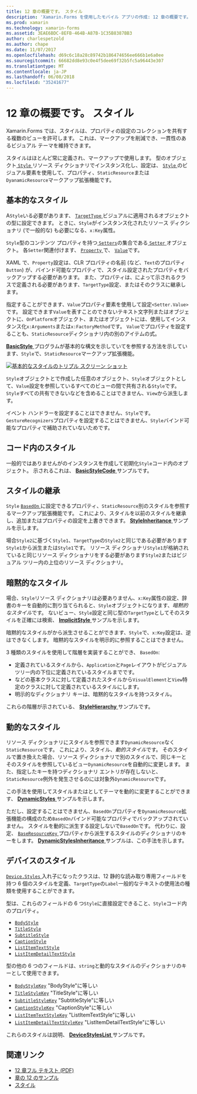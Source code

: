 ```yaml
---
title: 12 章の概要です。 スタイル
description: 'Xamarin.Forms を使用したモバイル アプリの作成: 12 章の概要です。 スタイル'
ms.prod: xamarin
ms.technology: xamarin-forms
ms.assetid: 3EAE6BDC-8EFB-464B-A87B-1C35B8387BB3
author: charlespetzold
ms.author: chape
ms.date: 11/07/2017
ms.openlocfilehash: d69c6c18a28c89742b186474656ee666b1e6a0ee
ms.sourcegitcommit: 66682dd8e93c0e4f5dee69f32b5fc5a96443e307
ms.translationtype: MT
ms.contentlocale: ja-JP
ms.lasthandoff: 06/08/2018
ms.locfileid: "35241677"
---
```

# <a name="summary-of-chapter-12-styles"></a>12 章の概要です。 スタイル

Xamarin.Forms では、スタイルは、プロパティの設定のコレクションを共有する複数のビューを許可します。 これは、マークアップを削減でき、一貫性のあるビジュアル テーマを維持できます。

スタイルはほとんど常に定義され、マークアップで使用します。 型のオブジェクト[ `Style` ](https://developer.xamarin.com/api/type/Xamarin.Forms.Style/)リソース ディクショナリでインスタンス化し、設定は、 [ `Style` ](https://developer.xamarin.com/api/property/Xamarin.Forms.VisualElement.Style/)のビジュアル要素を使用して、プロパティ、`StaticResource`または`DyanamicResource`マークアップ拡張機能です。

## <a name="the-basic-style"></a>基本的なスタイル

A`Style`いる必要があります、 [ `TargetType` ](https://developer.xamarin.com/api/property/Xamarin.Forms.Style.TargetType/)ビジュアルに適用されるオブジェクトの型に設定できます。 ときに、`Style`がインスタンス化されたリソース ディクショナリ (で一般的な) も必要になる、`x:Key`属性。

`Style`型のコンテンツ プロパティを持つ[ `Setters`](https://developer.xamarin.com/api/property/Xamarin.Forms.Style.Setters/)の集合である[ `Setter` ](https://developer.xamarin.com/api/type/Xamarin.Forms.Setter/)オブジェクト。 各`Setter`関連付けます、 [ `Property` ](https://developer.xamarin.com/api/property/Xamarin.Forms.Setter.Property/)で、 [ `Value`](https://developer.xamarin.com/api/property/Xamarin.Forms.Setter.Value/)です。

XAML で、`Property`設定は、CLR プロパティの名前 (など、`Text`のプロパティ`Button`) が、バインド可能なプロパティで、スタイル設定されたプロパティをバックアップする必要があります。 また、プロパティは、によって示されるクラスで定義される必要があります、`TargetType`設定、またはそのクラスに継承します。

指定することができます、`Value`プロパティ要素を使用して設定`<Setter.Value>`です。 設定できます`Value`を表すことのできないテキスト文字列またはオブジェクトに、`OnPlatform`オブジェクト、またはオブジェクトには、使用してインスタンス化`x:Arguments`または`x:FactoryMethod`です。 `Value`でプロパティを設定することも、`StaticResource`ディクショナリ内の別のアイテムの式。

[ **BasicStyle** ](https://github.com/xamarin/xamarin-forms-book-samples/tree/master/Chapter12/BasicStyle)プログラムが基本的な構文を示していてを参照する方法を示しています、`Style`で、`StaticResource`マークアップ拡張機能。

[![基本的なスタイルのトリプル スクリーン ショット](images/ch12fg01-small.png "の基本的なスタイル")](images/ch12fg01-large.png#lightbox "の基本的なスタイル")

`Style`オブジェクトとで作成した任意のオブジェクト、`Style`オブジェクトとして、`Value`設定を参照しているすべてのビューの間で共有される`Style`です。 `Style`すべての共有できないなどを含めることはできません、`View`から派生します。

イベント ハンドラーを設定することはできません、`Style`です。 `GestureRecognizers`プロパティを設定することはできません、`Style`バインド可能なプロパティで補助されていないためです。

## <a name="styles-in-code"></a>コード内のスタイル

一般的ではありませんがのインスタンスを作成して初期化`Style`コード内のオブジェクト。 示されるこれは、 [ **BasicStyleCode** ](https://github.com/xamarin/xamarin-forms-book-samples/tree/master/Chapter12/BasicStyleCode)サンプルです。

## <a name="style-inheritance"></a>スタイルの継承

`Style` [ `BasedOn` ](https://developer.xamarin.com/api/property/Xamarin.Forms.Style.BasedOn/)に設定できるプロパティ、`StaticResource`別のスタイルを参照するマークアップ拡張機能です。 これにより、スタイルを以前のスタイルを継承し、追加またはプロパティの設定を上書きできます。 [ **StyleInheritance** ](https://github.com/xamarin/xamarin-forms-book-samples/tree/master/Chapter12/StyleInheritance)サンプルを示します。

場合`Style2`に基づく`Style1`、`TargetType`の`Style2`と同じである必要があります`Style1`から派生または`Style1`です。 リソース ディクショナリ`Style1`が格納されていると同じリソース ディクショナリをする必要があります`Style2`またはビジュアル ツリー内の上位のリソース ディクショナリ。

## <a name="implicit-styles"></a>暗黙的なスタイル

場合、`Style`リソース ディクショナリは必要ありません、`x:Key`属性の設定、辞書のキーを自動的に割り当てられると、`Style`オブジェクトになります、*暗黙的なスタイル*です。 ないビュー、`Style`設定と同じ型の`TargetType`としてそのスタイルを正確には検索、 [ **ImplicitStyle** ](https://github.com/xamarin/xamarin-forms-book-samples/tree/master/Chapter12/ImplicitStyle)サンプルを示します。

暗黙的なスタイルがから派生させることができます、`Style`で、`x:Key`設定は、逆はできなくします。 暗黙的なスタイルを明示的に参照することはできません。

3 種類のスタイルを使用して階層を実装することができ、 `BasedOn`:

- 定義されているスタイルから、`Application`と`Page`レイアウトがビジュアル ツリー内の下位に定義されているスタイルまでです。
- などの基本クラスに対して定義されたスタイルから`VisualElement`と`View`特定のクラスに対して定義されているスタイルにします。
- 明示的なディクショナリ キーは、暗黙的なスタイルを持つスタイル。

これらの階層が示されている、 [ **StyleHierarchy** ](https://github.com/xamarin/xamarin-forms-book-samples/tree/master/Chapter12/StyleHierarchy)サンプルです。

## <a name="dynamic-styles"></a>動的なスタイル

リソース ディクショナリにスタイルを参照できます`DynamicResource`なく`StaticResource`です。 これにより、スタイル、*動的スタイル*です。 そのスタイルで置き換えた場合、リソース ディクショナリで別のスタイルで、同じキーとそのスタイルを参照しているビュー`DynamicResource`を自動的に変更します。 また、指定したキーを持つディクショナリ エントリが存在しないと、`StaticResource`例外を発生させるのには対象外`DynamicResource`です。

この手法を使用してスタイルまたはとしてテーマを動的に変更することができます、 [ **DynamicStyles** ](https://github.com/xamarin/xamarin-forms-book-samples/tree/master/Chapter12/DynamicStyles)サンプルを示します。

ただし、設定することはできません、`BasedOn`プロパティを`DynamicResource`拡張機能の構成のため`BasedOn`バインド可能なプロパティでバックアップされていません。 スタイルを動的に派生する設定しないで`BasedOn`です。 代わりに、設定、 [ `BaseResourceKey` ](https://developer.xamarin.com/api/property/Xamarin.Forms.Style.BaseResourceKey/)プロパティから派生するスタイルのディクショナリのキーをします。 [ **DynamicStylesInheritance** ](https://github.com/xamarin/xamarin-forms-book-samples/tree/master/Chapter12/DynaStylesInh)サンプルは、この手法を示します。

## <a name="device-styles"></a>デバイスのスタイル

[ `Device.Styles` ](https://developer.xamarin.com/api/type/Xamarin.Forms.Device+Styles/)入れ子になったクラスは、12 静的な読み取り専用フィールドを持つ 6 個のスタイルを定義、`TargetType`の`Label`一般的なテキストの使用法の種類を使用することができます。

型は、これらのフィールドの 6 つ`Style`に直接設定できること、`Style`コード内のプロパティ。

- [`BodyStyle`](https://developer.xamarin.com/api/field/Xamarin.Forms.Device+Styles.BodyStyle/)
- [`TitleStyle`](https://developer.xamarin.com/api/field/Xamarin.Forms.Device+Styles.TitleStyle/)
- [`SubtitleStyle`](https://developer.xamarin.com/api/field/Xamarin.Forms.Device+Styles.SubtitleStyle/)
- [`CaptionStyle`](https://developer.xamarin.com/api/field/Xamarin.Forms.Device+Styles.CaptionStyle/)
- [`ListItemTextStyle`](https://developer.xamarin.com/api/field/Xamarin.Forms.Device+Styles.ListItemTextStyle/)
- [`ListItemDetailTextStyle`](https://developer.xamarin.com/api/field/Xamarin.Forms.Device+Styles.ListItemDetailTextStyle/)

型の他の 6 つのフィールドは、`string`と動的なスタイルのディクショナリのキーとして使用できます。

- [`BodyStyleKey`](https://developer.xamarin.com/api/field/Xamarin.Forms.Device+Styles.BodyStyleKey/) "BodyStyle"に等しい
- [`TitleStyleKey`](https://developer.xamarin.com/api/field/Xamarin.Forms.Device+Styles.TitleStyleKey/) "TitleStyle"に等しい
- [`SubtitleStyleKey`](https://developer.xamarin.com/api/field/Xamarin.Forms.Device+Styles.SubtitleStyleKey/) "SubtitleStyle"に等しい
- [`CaptionStyleKey`](https://developer.xamarin.com/api/field/Xamarin.Forms.Device+Styles.CaptionStyleKey/) "CaptionStyle"に等しい
- [`ListItemTextStyleKey`](https://developer.xamarin.com/api/field/Xamarin.Forms.Device+Styles.ListItemTextStyleKey/) "ListItemTextStyle"に等しい
- [`ListItemDetailTextStyleKey`](https://developer.xamarin.com/api/field/Xamarin.Forms.Device+Styles.ListItemDetailTextStyleKey/) "ListItemDetailTextStyle"に等しい

これらのスタイルは説明、 [ **DeviceStylesList** ](https://github.com/xamarin/xamarin-forms-book-samples/tree/master/Chapter12/DeviceStylesList)サンプルです。



## <a name="related-links"></a>関連リンク

- [12 章フル テキスト (PDF)](https://download.xamarin.com/developer/xamarin-forms-book/XamarinFormsBook-Ch12-Apr2016.pdf)
- [章の 12 のサンプル](https://github.com/xamarin/xamarin-forms-book-samples/tree/master/Chapter12)
- [スタイル](~/xamarin-forms/user-interface/styles/index.md)
